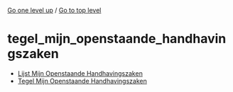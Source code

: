 <!-- generated by markdown-notes-tree -->

<!-- upward navigation links generated by markdown-notes-tree start here -->

[Go one level up](../SUMMARY.md) / [Go to top level](../../../../SUMMARY.md)

<!-- upward navigation links generated by markdown-notes-tree end here -->

# tegel_mijn_openstaande_handhavingszaken

<!-- optional markdown-notes-tree directory description starts here -->

<!-- optional markdown-notes-tree directory description ends here -->

- [Lijst Mijn Openstaande Handhavingszaken](lijst_mijn_openstaande_handhavingszaken.md)
- [Tegel Mijn Openstaande Handhavingszaken](README.md)
